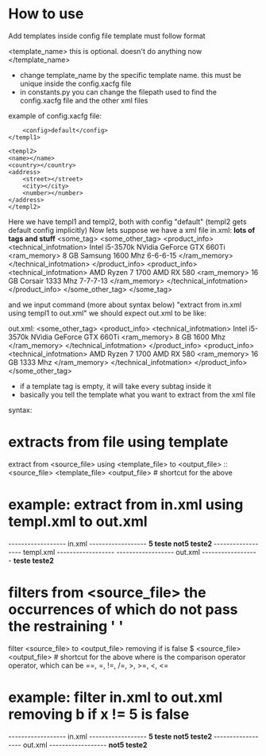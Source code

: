 # How to use
Add templates inside config file
template must follow format

<template_name>
	<template>
		the xml pattern you want to extract here
	</template>
	<config>
		this is optional. doesn't do anything now		
	</config>
</template_name>

* change template_name by the specific template name. this must be unique inside the config.xacfg file
* in constants.py you can change the filepath used to find the config.xacfg file and the other xml files

example of config.xacfg file:

<config>
    <templ1>
        <template>
            <product_info>
                <technical_infotmation>
                    <cpu></cpu>
                    <gpu></gpu>
                    <ram_memory>
			<capacity></capacity>
			<frequency></frequency>
		    </ram_memory>
                </technical_infotmation>
            </product_info>
        </template>

        <config>default</config>
    </templ1>

    <templ2>
 	<name></name>
	<country></country>
	<address>
		<street></street>
		<city></city>
		<number></number>
	</address>
    </templ2>
</config>

Here we have templ1 and templ2, both with config "default" (templ2 gets default config implicitly)
Now lets suppose we have a xml file
in.xml:
<products>
    **lots of tags and stuff**
    <some_tag>
        <some_other_tag>
            <product_info>
                <technical_infotmation>
                    <cpu>
                        <manufacturer>Intel</manufacturer>
                        <model>i5-3570k</model>
                    </cpu>
                    <gpu>
                        <manufacturer>NVidia</manufacturer>
                        <model>GeForce GTX 660Ti</model>
                    </gpu>
                    <ram_memory>
                        <capacity>8 GB</capacity>
                        <manufacturer>Samsung</manufacturer>
                        <frequency>1600 Mhz</frequency>
                        <timing>6-6-6-15</timing>
                    </ram_memory>
                </technical_infotmation>
            </product_info>
            <product_info>
                <technical_infotmation>
                    <cpu>
                        <manufacturer>AMD</manufacturer>
                        <model>Ryzen 7 1700</model>
                    </cpu>
                    <gpu>
                        <manufacturer>AMD</manufacturer>
                        <model>RX 580</model>
                    </gpu>
                    <ram_memory>
                        <capacity>16 GB</capacity>
                        <manufacturer>Corsair</manufacturer>
                        <frequency>1333 Mhz</frequency>
                        <timing>7-7-7-13</timing>
                    </ram_memory>
                </technical_infotmation>
            </product_info>
        </some_other_tag>
    </some_tag>
</products>

and we input command (more about syntax below) "extract from in.xml using templ1 to out.xml"
we should expect out.xml to be like:

out.xml:
<some_other_tag>
    <product_info>
        <technical_infotmation>
            <cpu>
                <manufacturer>Intel</manufacturer>
                <model>i5-3570k</model>
            </cpu>
            <gpu>
                <manufacturer>NVidia</manufacturer>
                <model>GeForce GTX 660Ti</model>
            </gpu>
            <ram_memory>
                <capacity>8 GB</capacity>
                <frequency>1600 Mhz</frequency>
            </ram_memory>
        </technical_infotmation>
    </product_info>
    <product_info>
        <technical_infotmation>
            <cpu>
                <manufacturer>AMD</manufacturer>
                <model>Ryzen 7 1700</model>
            </cpu>
            <gpu>
                <manufacturer>AMD</manufacturer>
                <model>RX 580</model>
            </gpu>
            <ram_memory>
                <capacity>16 GB</capacity>
                <frequency>1333 Mhz</frequency>
            </ram_memory>
        </technical_infotmation>
    </product_info>
</some_other_tag>

* if a template tag is empty, it will take every subtag inside it
* basically you tell the template what you want to extract from the xml file

syntax:

# extracts from file using template
extract from <source_file> using <template_file> to <output_file>
:: <source_file> <template_file> <output_file>  # shortcut for the above
# example: extract from in.xml using templ.xml to out.xml
------------------ in.xml ------------------
<root>
    <b>
        <x>5</x>
        <y>teste</y>
    </b>
    <b>
        <x>not5</x>
        <y>teste2</y>
    </b>
</root>
------------------ templ.xml ------------------
<b>
    <y></y>
</b>
------------------ out.xml ------------------
<b>
    <y>teste</y>
</b>
<b>
    <y>teste2</y>
</b>

# filters from <source_file> the occurrences of <candidate> which do not pass the restraining '<field> <comp> <value>'
filter <source_file> to <output_file> removing <candidate> if <field> <comp> <value> is false
$ <source_file> <output_file> <candidate> <field> <comp> <value>  # shortcut for the above
    where
        <comp> is the comparison operator operator, which can be ==, =, !=, /=, >, >=, <, <=
# example: filter in.xml to out.xml removing b if x != 5 is false
------------------ in.xml ------------------
<root>
    <b>
        <x>5</x>
        <y>teste</y>
    </b>
    <b>
        <x>not5</x>
        <y>teste2</y>
    </b>
</root>
------------------ out.xml ------------------
<root>
    <b>
        <x>not5</x>
        <y>teste2</y>
    </b>
</root>
